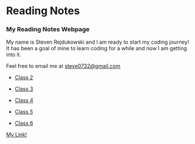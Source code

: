 # Reading Notes

### My Reading Notes Webpage

My name is Steven Rejdukowski and I am ready to start my coding journey! It has been a goal of mine to learn coding for a while and now I am getting into it.

Feel free to email me at steve0732@gmail.com

- [Class 2](https://stevenrej.github.io/reading-notes/class2)

- [Class 3](https://stevenrej.github.io/reading-notes/class3)

- [Class 4](https://stevenrej.github.io/reading-notes/class4)

- [Class 5](https://stevenrej.github.io/reading-notes/class5)

- [Class 6](https://stevenrej.github.io/reading-notes/class6)

[My Link!](https://stevenrej.github.io/reading-notes/)

